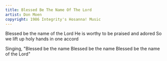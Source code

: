 ```yaml
---
title: Blessed Be The Name Of The Lord
artist: Don Moen
copyright: 1986 Integrity's Hosanna! Music
---
```


Blessed be the name of the Lord
He is worthy to be praised and adored
So we lift up holy hands in one accord

Singing, "Blessed be the name
Blessed be the name
Blessed be the name of the Lord"
